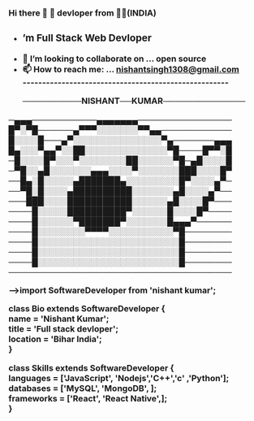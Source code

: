 <h3>Hi there 👋 💓 devloper from 🏳️‍🌈(INDIA)<h3>

- <h3>’m Full Stack Web Devloper</3>
- 👯 I’m looking to collaborate on ... open source
- 📫 How to reach me: ... nishantsingh1308@gmail.com<br>
  <i>-----------------------------------------------------</i><br>
  <p>──────────NISHANT──KUMAR──────────────
 ─▄▄▄───────────▄▄▄▄▄▄▄────────────────
 █▀░▀█──────▄▀▀▀░░░░░░░▀▀▄▄────────────
 █░░░░█───▄▀░░░░░░░░░░░░░░░▀▄───────▄▄▄
 █▄░░░▀▄▄▀░░██░░░░░░░░░░░░░░▀█────█▀▀░█
 ─█░░░░█▀░░░▀░░░░░░░░██░░░░░░▀█─▄█░░░░█
 ─▀█░░▄█░░░░░░░▄▄▄░░░░▀░░░░░░░███░░░░█▀
 ──█▄░█░░░░░▄███████▄░░░░░░░░░█▀░░░░▄▀─
 ──▀█░█░░░░▄██████████░░░░░░░▄█░░░░▄▀──
 ───███░░░░███████████░░░░░░▄█░░░░█▀───
 ────█░░░░░██████████▀░░░░░░█░░░░█▀────
 ────█░░░░░░▀███████▀░░░░░░░█▄▄▄▀──────
 ────█░░░░░░░░▀▀▀▀░░░░░░░░░░░▀█────────
 ────█░░░░░░░░░░░░░░░░░░░░░░░░█────────
 ────█░░░░░░░░░░░░░░░░░░░░░░░░█────────
 ────█░░░░░░░░░░░░░░░░░░░░░░░░█────────
 ──────────────────────────────────────
  </p>
  
-->import SoftwareDeveloper from 'nishant kumar';

class Bio extends SoftwareDeveloper {<br>
  name     = 'Nishant Kumar';<br>
  title    = 'Full stack devloper';<br>
  location = 'Bihar India';<br>
}<br>

class Skills extends SoftwareDeveloper {<br>
  languages  = ['JavaScript', 'Nodejs','C++','c' ,'Python'];<br>
  databases  = ['MySQL', 'MongoDB', ];<br>
  frameworks = ['React', 'React Native',];<br>
}
